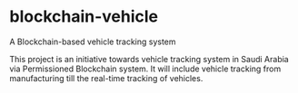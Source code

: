 # blockchain-vehicle
A Blockchain-based vehicle tracking system 

This project is an initiative towards vehicle tracking system in Saudi Arabia via Permissioned Blockchain system. It will include vehicle tracking from manufacturing till the real-time tracking of vehicles.

